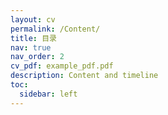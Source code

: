 ```yaml
---
layout: cv
permalink: /Content/
title: 目录
nav: true
nav_order: 2
cv_pdf: example_pdf.pdf
description: Content and timeline
toc:
  sidebar: left
---
```


